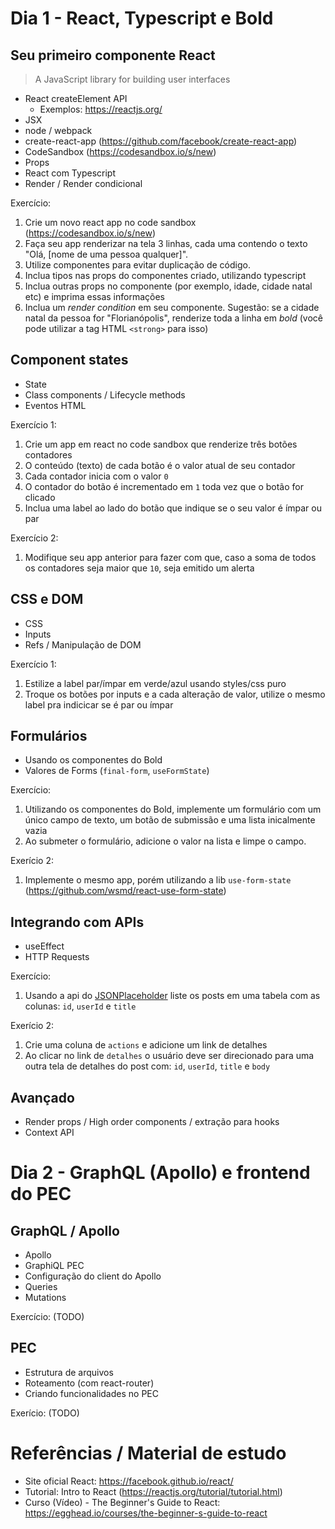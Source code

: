 # Dia 1 - React, Typescript e Bold

## Seu primeiro componente React

> A JavaScript library for building user interfaces

- React createElement API
  - Exemplos: https://reactjs.org/
- JSX
- node / webpack
- create-react-app (https://github.com/facebook/create-react-app)
- CodeSandbox (https://codesandbox.io/s/new)
- Props
- React com Typescript
- Render / Render condicional

Exercício:

1. Crie um novo react app no code sandbox (https://codesandbox.io/s/new)
2. Faça seu app renderizar na tela 3 linhas, cada uma contendo o texto "Olá, [nome de uma pessoa qualquer]".
3. Utilize componentes para evitar duplicação de código.
4. Inclua tipos nas props do componentes criado, utilizando typescript
5. Inclua outras props no componente (por exemplo, idade, cidade natal etc) e imprima essas informações
6. Inclua um _render condition_ em seu componente. Sugestão: se a cidade natal da pessoa for "Florianópolis", renderize toda a linha em _bold_ (você pode utilizar a tag HTML `<strong>` para isso)

## Component states

- State
- Class components / Lifecycle methods
- Eventos HTML

Exercício 1:

1. Crie um app em react no code sandbox que renderize três botões contadores
1. O conteúdo (texto) de cada botão é o valor atual de seu contador
1. Cada contador inicia com o valor `0`
1. O contador do botão é incrementado em `1` toda vez que o botão for clicado
1. Inclua uma label ao lado do botão que indique se o seu valor é ímpar ou par

Exercício 2:

1. Modifique seu app anterior para fazer com que, caso a soma de todos os contadores seja maior que `10`, seja emitido um alerta

## CSS e DOM

- CSS
- Inputs
- Refs / Manipulação de DOM

Exercício 1:

1. Estilize a label par/ímpar em verde/azul usando styles/css puro
1. Troque os botões por inputs e a cada alteração de valor, utilize o mesmo label pra indicicar se é par ou ímpar

## Formulários

- Usando os componentes do Bold
- Valores de Forms (`final-form`, `useFormState`)

Exercício:

1. Utilizando os componentes do Bold, implemente um formulário com um único campo de texto, um botão de submissão e uma lista inicalmente vazia
1. Ao submeter o formulário, adicione o valor na lista e limpe o campo.

Exerício 2:

1. Implemente o mesmo app, porém utilizando a lib `use-form-state` (https://github.com/wsmd/react-use-form-state)

## Integrando com APIs

- useEffect
- HTTP Requests

Exercício:

1. Usando a api do [JSONPlaceholder](https://jsonplaceholder.typicode.com/) liste os posts em uma tabela com as colunas: `id`, `userId` e `title`

Exerício 2:

1. Crie uma coluna de `actions` e adicione um link de detalhes
1. Ao clicar no link de `detalhes` o usuário deve ser direcionado para uma outra tela de detalhes do post com: `id`, `userId`, `title` e `body`

## Avançado

- Render props / High order components / extração para hooks
- Context API

# Dia 2 - GraphQL (Apollo) e frontend do PEC

## GraphQL / Apollo

- Apollo
- GraphiQL PEC
- Configuração do client do Apollo
- Queries
- Mutations

Exercício: (TODO)

## PEC

- Estrutura de arquivos
- Roteamento (com react-router)
- Criando funcionalidades no PEC

Exerício: (TODO)

# Referências / Material de estudo

- Site oficial React: https://facebook.github.io/react/
- Tutorial: Intro to React (https://reactjs.org/tutorial/tutorial.html)
- Curso (Vídeo) - The Beginner's Guide to React: https://egghead.io/courses/the-beginner-s-guide-to-react
